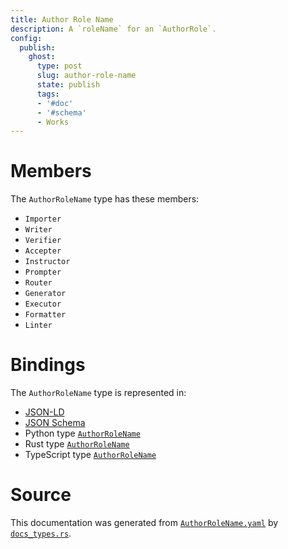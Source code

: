 ```yaml
---
title: Author Role Name
description: A `roleName` for an `AuthorRole`.
config:
  publish:
    ghost:
      type: post
      slug: author-role-name
      state: publish
      tags:
      - '#doc'
      - '#schema'
      - Works
---
```


# Members

The `AuthorRoleName` type has these members:

- `Importer`
- `Writer`
- `Verifier`
- `Accepter`
- `Instructor`
- `Prompter`
- `Router`
- `Generator`
- `Executor`
- `Formatter`
- `Linter`

# Bindings

The `AuthorRoleName` type is represented in:

- [JSON-LD](https://stencila.org/AuthorRoleName.jsonld)
- [JSON Schema](https://stencila.org/AuthorRoleName.schema.json)
- Python type [`AuthorRoleName`](https://github.com/stencila/stencila/blob/main/python/python/stencila/types/author_role_name.py)
- Rust type [`AuthorRoleName`](https://github.com/stencila/stencila/blob/main/rust/schema/src/types/author_role_name.rs)
- TypeScript type [`AuthorRoleName`](https://github.com/stencila/stencila/blob/main/ts/src/types/AuthorRoleName.ts)

# Source

This documentation was generated from [`AuthorRoleName.yaml`](https://github.com/stencila/stencila/blob/main/schema/AuthorRoleName.yaml) by [`docs_types.rs`](https://github.com/stencila/stencila/blob/main/rust/schema-gen/src/docs_types.rs).
